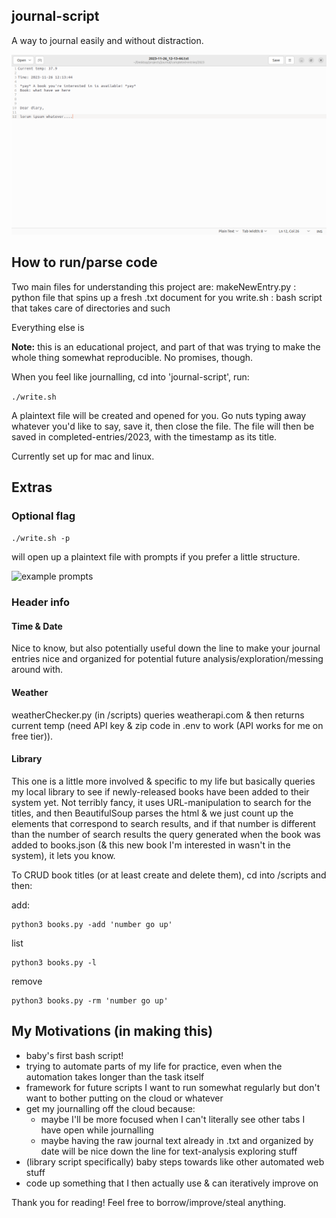 ## journal-script

A way to journal easily and without distraction. 


<img src="img/ex_blank.png" alt="example blank" width="700">



## How to run/parse code

Two main files for understanding this project are: 
makeNewEntry.py : python file that spins up a fresh .txt document for you 
write.sh : bash script that takes care of directories and such

Everything else is 

**Note:** this is an educational project, and part of that was trying to make the whole thing somewhat reproducible. No promises, though.

When you feel like journalling, cd into 'journal-script', run:

```./write.sh```

A plaintext file will be created and opened for you. Go nuts typing away whatever you'd like to say, save it, then close the file. The file will then be saved in completed-entries/2023, with the timestamp as its title. 

Currently set up for mac and linux. 

## Extras

### Optional flag


```./write.sh -p```

will open up a plaintext file with prompts if you prefer a little structure.

<img src="img/ex_prompts.png" alt="example prompts" width="700">

### Header info

#### Time & Date
Nice to know, but also potentially useful down the line to make your journal entries nice and organized for potential future analysis/exploration/messing around with. 

#### Weather 
weatherChecker.py (in /scripts) queries weatherapi.com & then returns current temp (need API key & zip code in .env to work (API works for me on free tier)).

#### Library
This one is a little more involved & specific to my life but basically queries my local library to see if newly-released books have been added to their system yet. Not terribly fancy, it uses URL-manipulation to search for the titles, and then BeautifulSoup parses the html & we just count up the elements that correspond to search results, and if that number is different than the number of search results the query generated when the book was added to books.json (& this new book I'm interested in wasn't in the system), it lets you know. 

To CRUD book titles (or at least create and delete them), cd into /scripts and then:

add:
```
python3 books.py -add 'number go up'
``` 
list
```
python3 books.py -l
``` 
remove
```
python3 books.py -rm 'number go up'
``` 
## My Motivations (in making this)

- baby's first bash script!
- trying to automate parts of my life for practice, even when the automation takes longer than the task itself
- framework for future scripts I want to run somewhat regularly but don't want to bother putting on the cloud or whatever
- get my journalling off the cloud because:
    - maybe I'll be more focused when I can't literally see other tabs I have open while journalling
    - maybe having the raw journal text already in .txt and organized by date will be nice down the line for text-analysis exploring stuff
- (library script specifically) baby steps towards like other automated web stuff
- code up something that I then actually use & can iteratively improve on

Thank you for reading! Feel free to borrow/improve/steal anything. 